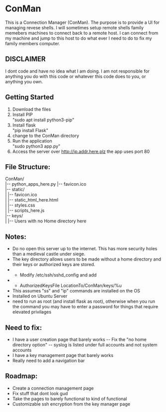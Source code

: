 # ConMan
This is a Connection Manager (ConMan). The purpose is to provide a UI for managing revese shells. I will sometimes setup remote shells family memebers machines to connect back to a remote host. I can connect from my machine and jump to this host to do what ever I need to do to fix my family members computer. 

## ****DISCLAIMER**** 
I dont code and have no idea what I am doing. I am not responsible for anything you do with this code or whatever this code does to you, or anything you own. 

## Getting Started
1. Download the files
2. Install PIP  
    "sudo apt install python3-pip"
3. Install flask  
    "pip install Flask"
4. change to the ConMan directory
5. Run the application  
    "sudo python3 app.py"
6. Access the server over http://ip.addr.here.plz  the app uses port 80 

## File Structure:
ConMan/  
|-- python_apps_here.py
|-- favicon.ico  
|-- static/  
|   |-- favicon.ico  
|   |-- static_html_here.html    
|   |-- styles.css  
|   |-- scripts_here.js  
|-- keys/  
|   |-- Users with no Home directory here  

## Notes:
- Do no open this server up to the internet. This has more security holes than a medieval castle under siege.
- The key directory allows users to be made without a home directory and their keys or authorized keys are stored.
- - Modify /etc/ssh/sshd_config and add  
- - AuthorizedKeysFile LocationTo/ConMan/keys/%u
- This assumes "ss" and "ip" commands are installed on the OS
- Installed on Ubuntu Server
- need to run as root (and install flask as root), otherwise when you run the command you may have to enter a password for things that require elevated privilages

## Need to fix:
- I have a user creation page that barely works
-- Fix the "no home directory option"
-- syslog is listed under full accounts and not system accounts
- I have a key management page that barely works
- Really need to add a navigation bar


## Roadmap:
- Create a connection management page
- Fix stuff that dont look gud
- Take the pages to barely functional to kind of functional
- Customizable ssh encryption from the key manager page
